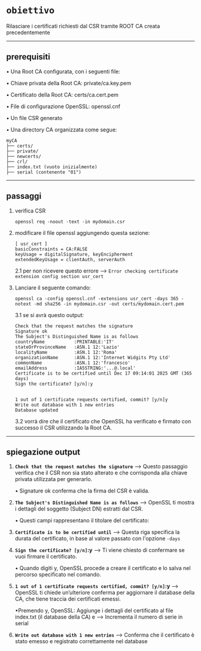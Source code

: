 # `obiettivo`
Rilasciare i certificati richiesti dal CSR tramite ROOT CA creata precedentemente

---
## prerequisiti
• Una Root CA configurata, con i seguenti file:

   • Chiave privata della Root CA: private/ca.key.pem
   
   • Certificato della Root CA: certs/ca.cert.pem
   
   • File di configurazione OpenSSL: openssl.cnf
   
• Un file CSR generato

• Una directory CA organizzata come segue:

    myCA
    ├── certs/
    ├── private/
    ├── newcerts/
    ├── crl/
    ├── index.txt (vuoto inizialmente)
    ├── serial (contenente "01")
---
## passaggi 
1. verifica CSR

       openssl req -noout -text -in mydomain.csr

2. modificare il file openssl aggiungendo questa sezione:

       [ usr_cert ]
       basicConstraints = CA:FALSE
       keyUsage = digitalSignature, keyEncipherment
       extendedKeyUsage = clientAuth, serverAuth
   2.1 per non ricevere questo errore --> `Error checking certificate extension config section usr_cert`
3. Lanciare il seguente comando:

       openssl ca -config openssl.cnf -extensions usr_cert -days 365 -notext -md sha256 -in mydomain.csr -out certs/mydomain.cert.pem
   3.1 se si avrà questo output:

       Check that the request matches the signature
       Signature ok
       The Subject's Distinguished Name is as follows
       countryName           :PRINTABLE:'IT'
       stateOrProvinceName   :ASN.1 12:'Lazio'
       localityName          :ASN.1 12:'Roma'
       organizationName      :ASN.1 12:'Internet Widgits Pty Ltd'
       commonName            :ASN.1 12:'francesco'
       emailAddress          :IA5STRING:'...@.local'
       Certificate is to be certified until Dec 17 09:14:01 2025 GMT (365 days)
       Sign the certificate? [y/n]:y


       1 out of 1 certificate requests certified, commit? [y/n]y
       Write out database with 1 new entries
       Database updated
   3.2 vorrà dire che il certificato che OpenSSL ha verificato e firmato con successo il CSR utilizzando la Root CA.
---
## spiegazione output
1. **`Check that the request matches the signature`**
   --> Questo passaggio verifica che il CSR non sia stato alterato e che corrisponda alla chiave privata utilizzata per generarlo.
   
   • Signature ok conferma che la firma del CSR è valida.
   
3. **`The Subject's Distinguished Name is as follows`**
   --> OpenSSL ti mostra i dettagli del soggetto (Subject DN) estratti dal CSR.
   
   • Questi campi rappresentano il titolare del certificato:
   
5. **`Certificate is to be certified until`**
   --> Questa riga specifica la durata del certificato, in base al valore passato con l'opzione `-days`
   
7. **`Sign the certificate? [y/n]`:y**
   --> Ti viene chiesto di confermare se vuoi firmare il certificato.
   
      • Quando digiti y, OpenSSL procede a creare il certificato e lo salva nel percorso specificato nel comando.
   
9. **`1 out of 1 certificate requests certified, commit? [y/n]`:y**
   --> OpenSSL ti chiede un’ulteriore conferma per aggiornare il database della CA, che tiene traccia dei certificati emessi.
   
      •Premendo y, OpenSSL:
       Aggiunge i dettagli del certificato al file index.txt (il database della CA) e --> Incrementa il numero di serie in serial
   
11. **`Write out database with 1 new entries`**
    --> Conferma che il certificato è stato emesso e registrato correttamente nel database


       

       
